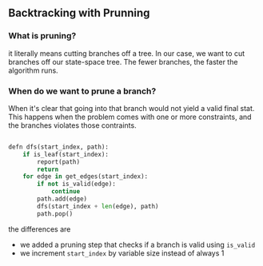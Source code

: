  ## Backtracking with Prunning


### What is pruning?

it literally means cutting branches off a tree.
In our case, we want to cut branches off our state-space tree. The fewer branches, the 
faster the algorithm runs.


### When do we want to prune a branch?

When it's clear that going into that branch would not yield a valid final stat.
This happens when the problem comes with one or more constraints, and the branches
violates those contraints.


```python

defn dfs(start_index, path):
    if is_leaf(start_index):
        report(path)
        return
    for edge in get_edges(start_index):
        if not is_valid(edge):
            continue
        path.add(edge)
        dfs(start_index + len(edge), path)
        path.pop()

```
the differences are
* we added a pruning step that checks if a branch is valid using  `is_valid`
*  we increment `start_index` by variable size instead of always 1


